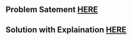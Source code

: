 ## Problem Satement [HERE](https://ncpc23.kattis.com/contests/ncpc23/problems/karlcoder)

## Solution with Explaination [HERE](https://mmzeynalli.dev/posts/dsa/icpc/karl-coder/)
